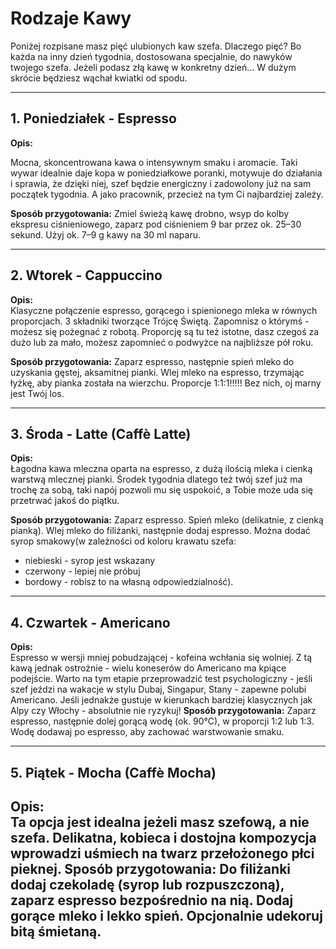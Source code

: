 # Rodzaje Kawy

Poniżej rozpisane masz pięć ulubionych kaw szefa. Dlaczego pięć? Bo każda na inny dzień tygodnia, dostosowana specjalnie, do nawyków twojego szefa. Jeżeli podasz złą kawę w konkretny dzień... W dużym skrócie będziesz wąchał kwiatki od spodu.

---

## 1. Poniedziałek - Espresso

**Opis:**  

Mocna, skoncentrowana kawa o intensywnym smaku i aromacie. Taki wywar idealnie daje kopa w poniedziałkowe poranki, motywuje do działania i sprawia, że dzięki niej, szef będzie energiczny i zadowolony już na sam początek tygodnia. A jako pracownik, przecież na tym Ci najbardziej zależy.

**Sposób przygotowania:**
Zmiel świeżą kawę drobno, wsyp do kolby ekspresu ciśnieniowego, zaparz pod ciśnieniem 9 bar przez ok. 25–30 sekund. Użyj ok. 7–9 g kawy na 30 ml naparu.

---

## 2. Wtorek - Cappuccino

**Opis:**  
Klasyczne połączenie espresso, gorącego i spienionego mleka w równych proporcjach. 3 składniki tworzące Trójcę Świętą. Zapomnisz o którymś - możesz się pożegnać z robotą. Proporcję są tu też istotne, dasz czegoś za dużo lub za mało, możesz zapomnieć o podwyżce na najbliższe pół roku.

**Sposób przygotowania:**
Zaparz espresso, następnie spień mleko do uzyskania gęstej, aksamitnej pianki. Wlej mleko na espresso, trzymając łyżkę, aby pianka została na wierzchu. Proporcje 1:1:1!!!!! Bez nich, oj marny jest Twój los. 

---

## 3. Środa - Latte (Caffè Latte)

**Opis:**  
Łagodna kawa mleczna oparta na espresso, z dużą ilością mleka i cienką warstwą mlecznej pianki. Środek tygodnia dlatego też twój szef już ma trochę za sobą, taki napój pozwoli mu się uspokoić, a Tobie może uda się przetrwać jakoś do piątku.

**Sposób przygotowania:**
Zaparz espresso. Spień mleko (delikatnie, z cienką pianką). Wlej mleko do filiżanki, następnie dodaj espresso. Można dodać syrop smakowy(w zależności od koloru krawatu szefa:
- niebieski - syrop jest wskazany
- czerwony - lepiej nie próbuj
- bordowy - robisz to na własną odpowiedzialność).

---

## 4. Czwartek - Americano

**Opis:**  
Espresso w wersji mniej pobudzającej - kofeina wchłania się wolniej. Z tą kawą jednak ostrożnie - wielu koneserów do Americano ma kpiące podejście. Warto na tym etapie przeprowadzić test psychologiczny - jeśli szef jeździ na wakacje w stylu Dubaj, Singapur, Stany - zapewne polubi Americano. Jeśli jednakże gustuje w kierunkach bardziej klasycznych jak Alpy czy Włochy - absolutnie nie ryzykuj!
**Sposób przygotowania:**
Zaparz espresso, następnie dolej gorącą wodę (ok. 90°C), w proporcji 1:2 lub 1:3. Wodę dodawaj po espresso, aby zachować warstwowanie smaku.

---

## 5. Piątek - Mocha (Caffè Mocha)

**Opis:**  
Ta opcja jest idealna jeżeli masz szefową, a nie szefa. Delikatna, kobieca i dostojna kompozycja wprowadzi uśmiech na twarz przełożonego płci pieknej.
**Sposób przygotowania:**
Do filiżanki dodaj czekoladę (syrop lub rozpuszczoną), zaparz espresso bezpośrednio na nią. Dodaj gorące mleko i lekko spień. Opcjonalnie udekoruj bitą śmietaną.
---